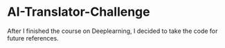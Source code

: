 # AI-Translator-Challenge

After I finished the course on Deeplearning, I decided to take the code for future references.
